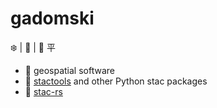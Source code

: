 # gadomski

:snowflake: | :runner: | 🥏 平

- :briefcase: geospatial software
- :seedling: [stactools](https://github.com/stac-utils/stactools) and other Python stac packages
- :hammer: [stac-rs](https://github.com/gadomski/stac-rs)

